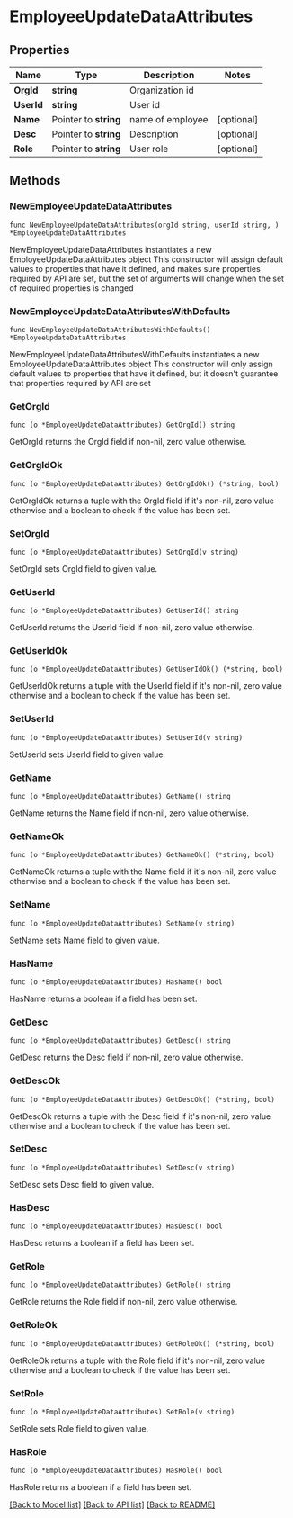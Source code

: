 # EmployeeUpdateDataAttributes

## Properties

Name | Type | Description | Notes
------------ | ------------- | ------------- | -------------
**OrgId** | **string** | Organization id | 
**UserId** | **string** | User id | 
**Name** | Pointer to **string** | name of employee | [optional] 
**Desc** | Pointer to **string** | Description | [optional] 
**Role** | Pointer to **string** | User role | [optional] 

## Methods

### NewEmployeeUpdateDataAttributes

`func NewEmployeeUpdateDataAttributes(orgId string, userId string, ) *EmployeeUpdateDataAttributes`

NewEmployeeUpdateDataAttributes instantiates a new EmployeeUpdateDataAttributes object
This constructor will assign default values to properties that have it defined,
and makes sure properties required by API are set, but the set of arguments
will change when the set of required properties is changed

### NewEmployeeUpdateDataAttributesWithDefaults

`func NewEmployeeUpdateDataAttributesWithDefaults() *EmployeeUpdateDataAttributes`

NewEmployeeUpdateDataAttributesWithDefaults instantiates a new EmployeeUpdateDataAttributes object
This constructor will only assign default values to properties that have it defined,
but it doesn't guarantee that properties required by API are set

### GetOrgId

`func (o *EmployeeUpdateDataAttributes) GetOrgId() string`

GetOrgId returns the OrgId field if non-nil, zero value otherwise.

### GetOrgIdOk

`func (o *EmployeeUpdateDataAttributes) GetOrgIdOk() (*string, bool)`

GetOrgIdOk returns a tuple with the OrgId field if it's non-nil, zero value otherwise
and a boolean to check if the value has been set.

### SetOrgId

`func (o *EmployeeUpdateDataAttributes) SetOrgId(v string)`

SetOrgId sets OrgId field to given value.


### GetUserId

`func (o *EmployeeUpdateDataAttributes) GetUserId() string`

GetUserId returns the UserId field if non-nil, zero value otherwise.

### GetUserIdOk

`func (o *EmployeeUpdateDataAttributes) GetUserIdOk() (*string, bool)`

GetUserIdOk returns a tuple with the UserId field if it's non-nil, zero value otherwise
and a boolean to check if the value has been set.

### SetUserId

`func (o *EmployeeUpdateDataAttributes) SetUserId(v string)`

SetUserId sets UserId field to given value.


### GetName

`func (o *EmployeeUpdateDataAttributes) GetName() string`

GetName returns the Name field if non-nil, zero value otherwise.

### GetNameOk

`func (o *EmployeeUpdateDataAttributes) GetNameOk() (*string, bool)`

GetNameOk returns a tuple with the Name field if it's non-nil, zero value otherwise
and a boolean to check if the value has been set.

### SetName

`func (o *EmployeeUpdateDataAttributes) SetName(v string)`

SetName sets Name field to given value.

### HasName

`func (o *EmployeeUpdateDataAttributes) HasName() bool`

HasName returns a boolean if a field has been set.

### GetDesc

`func (o *EmployeeUpdateDataAttributes) GetDesc() string`

GetDesc returns the Desc field if non-nil, zero value otherwise.

### GetDescOk

`func (o *EmployeeUpdateDataAttributes) GetDescOk() (*string, bool)`

GetDescOk returns a tuple with the Desc field if it's non-nil, zero value otherwise
and a boolean to check if the value has been set.

### SetDesc

`func (o *EmployeeUpdateDataAttributes) SetDesc(v string)`

SetDesc sets Desc field to given value.

### HasDesc

`func (o *EmployeeUpdateDataAttributes) HasDesc() bool`

HasDesc returns a boolean if a field has been set.

### GetRole

`func (o *EmployeeUpdateDataAttributes) GetRole() string`

GetRole returns the Role field if non-nil, zero value otherwise.

### GetRoleOk

`func (o *EmployeeUpdateDataAttributes) GetRoleOk() (*string, bool)`

GetRoleOk returns a tuple with the Role field if it's non-nil, zero value otherwise
and a boolean to check if the value has been set.

### SetRole

`func (o *EmployeeUpdateDataAttributes) SetRole(v string)`

SetRole sets Role field to given value.

### HasRole

`func (o *EmployeeUpdateDataAttributes) HasRole() bool`

HasRole returns a boolean if a field has been set.


[[Back to Model list]](../README.md#documentation-for-models) [[Back to API list]](../README.md#documentation-for-api-endpoints) [[Back to README]](../README.md)


